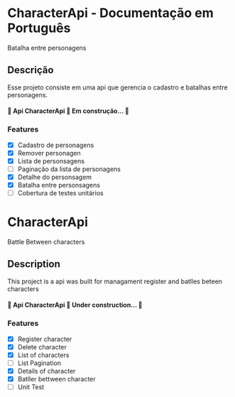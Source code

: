 # CharacterApi - Documentação em Português
  Batalha entre personagens 

## Descrição 
  Esse projeto consiste em uma api que gerencia o cadastro e batalhas entre personagens.

<h4 align="left"> 
	🚧  Api CharacterApi 🚀 Em construção...  🚧
</h4>

### Features

- [x] Cadastro de personagens
- [x] Remover personagen
- [x] Lista de personsagens 
- [ ] Paginação da lista de personagens
- [x] Detalhe do personsagem 
- [x] Batalha entre personsagens
- [ ] Cobertura de testes unitários

# CharacterApi
  Battle Between characters   

## Description
  This project is a api was built for managament register and batlles beteen characters

<h4 align="left"> 
	🚧  Api CharacterApi 🚀 Under construction...  🚧
</h4>

### Features

- [x] Register character
- [x] Delete character
- [x] List of characters 
- [ ] List Pagination
- [x] Details of character 
- [x] Batller bettween character
- [ ] Unit Test
